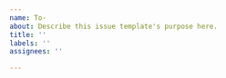 ```yaml
---
name: To-
about: Describe this issue template's purpose here.
title: ''
labels: ''
assignees: ''

---
```



